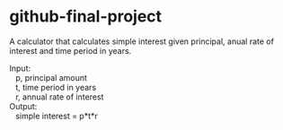 # github-final-project

A calculator that calculates simple interest given principal, anual rate of interest and time period in years.   
  
Input:   
&ensp; p, principal amount  
&ensp; t, time period in years  
&ensp; r, annual rate of interest  
Output:  
&ensp; simple interest = p\*t\*r  

